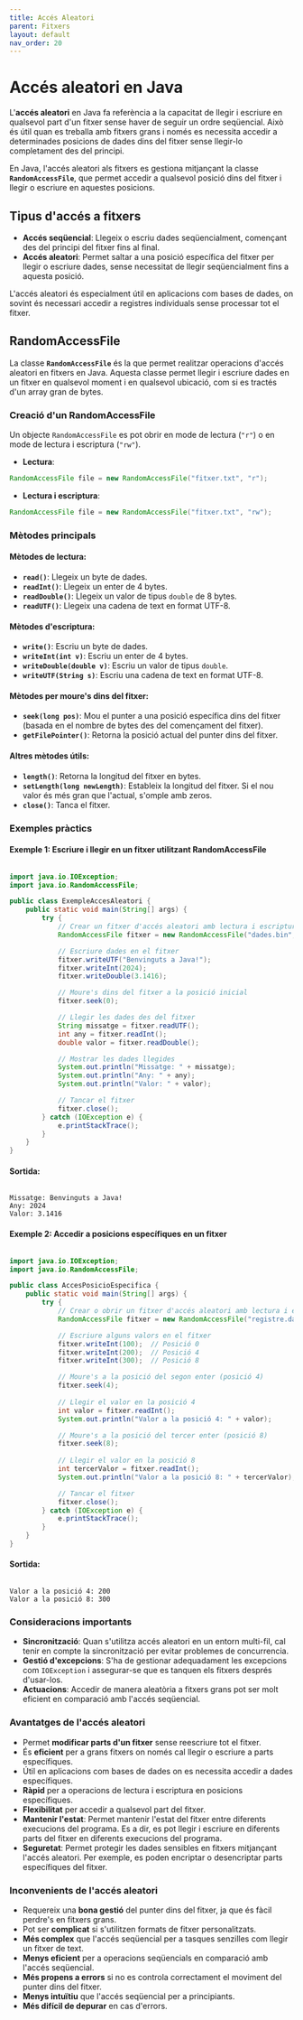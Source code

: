 ```yaml
---
title: Accés Aleatori
parent: Fitxers
layout: default
nav_order: 20
---
```



# Accés aleatori en Java

L'**accés aleatori** en Java fa referència a la capacitat de llegir i escriure en qualsevol part d'un fitxer sense haver de seguir un ordre seqüencial. Això és útil quan es treballa amb fitxers grans i només es necessita accedir a determinades posicions de dades dins del fitxer sense llegir-lo completament des del principi.

En Java, l'accés aleatori als fitxers es gestiona mitjançant la classe **`RandomAccessFile`**, que permet accedir a qualsevol posició dins del fitxer i llegir o escriure en aquestes posicions.

## Tipus d'accés a fitxers

- **Accés seqüencial**: Llegeix o escriu dades seqüencialment, començant des del principi del fitxer fins al final.
- **Accés aleatori**: Permet saltar a una posició específica del fitxer per llegir o escriure dades, sense necessitat de llegir seqüencialment fins a aquesta posició.

L'accés aleatori és especialment útil en aplicacions com bases de dades, on sovint és necessari accedir a registres individuals sense processar tot el fitxer.

## RandomAccessFile

La classe **`RandomAccessFile`** és la que permet realitzar operacions d'accés aleatori en fitxers en Java. Aquesta classe permet llegir i escriure dades en un fitxer en qualsevol moment i en qualsevol ubicació, com si es tractés d'un array gran de bytes.

### Creació d'un RandomAccessFile

Un objecte `RandomAccessFile` es pot obrir en mode de lectura (`"r"`) o en mode de lectura i escriptura (`"rw"`).

- **Lectura**: 
```java  
RandomAccessFile file = new RandomAccessFile("fitxer.txt", "r");
```

- **Lectura i escriptura**: 
```java
RandomAccessFile file = new RandomAccessFile("fitxer.txt", "rw");
```

### Mètodes principals

#### Mètodes de lectura:
- **```read()```**: Llegeix un byte de dades.
- **`readInt()`**: Llegeix un enter de 4 bytes.
- **`readDouble()`**: Llegeix un valor de tipus `double` de 8 bytes.
- **`readUTF()`**: Llegeix una cadena de text en format UTF-8.

#### Mètodes d'escriptura:
- **`write()`**: Escriu un byte de dades.
- **`writeInt(int v)`**: Escriu un enter de 4 bytes.
- **`writeDouble(double v)`**: Escriu un valor de tipus `double`.
- **`writeUTF(String s)`**: Escriu una cadena de text en format UTF-8.

#### Mètodes per moure's dins del fitxer:
- **`seek(long pos)`**: Mou el punter a una posició específica dins del fitxer (basada en el nombre de bytes des del començament del fitxer).
- **`getFilePointer()`**: Retorna la posició actual del punter dins del fitxer.

#### Altres mètodes útils:
- **`length()`**: Retorna la longitud del fitxer en bytes.
- **`setLength(long newLength)`**: Estableix la longitud del fitxer. Si el nou valor és més gran que l'actual, s'omple amb zeros.
- **`close()`**: Tanca el fitxer.

### Exemples pràctics

#### Exemple 1: Escriure i llegir en un fitxer utilitzant RandomAccessFile

```java

import java.io.IOException;
import java.io.RandomAccessFile;

public class ExempleAccesAleatori {
    public static void main(String[] args) {
        try {
            // Crear un fitxer d'accés aleatori amb lectura i escriptura
            RandomAccessFile fitxer = new RandomAccessFile("dades.bin", "rw");

            // Escriure dades en el fitxer
            fitxer.writeUTF("Benvinguts a Java!");
            fitxer.writeInt(2024);
            fitxer.writeDouble(3.1416);

            // Moure's dins del fitxer a la posició inicial
            fitxer.seek(0);

            // Llegir les dades des del fitxer
            String missatge = fitxer.readUTF();
            int any = fitxer.readInt();
            double valor = fitxer.readDouble();

            // Mostrar les dades llegides
            System.out.println("Missatge: " + missatge);
            System.out.println("Any: " + any);
            System.out.println("Valor: " + valor);

            // Tancar el fitxer
            fitxer.close();
        } catch (IOException e) {
            e.printStackTrace();
        }
    }
}
```

#### Sortida:
```

Missatge: Benvinguts a Java!
Any: 2024
Valor: 3.1416
```

#### Exemple 2: Accedir a posicions específiques en un fitxer

```java

import java.io.IOException;
import java.io.RandomAccessFile;

public class AccesPosicioEspecifica {
    public static void main(String[] args) {
        try {
            // Crear o obrir un fitxer d'accés aleatori amb lectura i escriptura
            RandomAccessFile fitxer = new RandomAccessFile("registre.dat", "rw");

            // Escriure alguns valors en el fitxer
            fitxer.writeInt(100);  // Posició 0
            fitxer.writeInt(200);  // Posició 4
            fitxer.writeInt(300);  // Posició 8

            // Moure's a la posició del segon enter (posició 4)
            fitxer.seek(4);
            
            // Llegir el valor en la posició 4
            int valor = fitxer.readInt();
            System.out.println("Valor a la posició 4: " + valor);

            // Moure's a la posició del tercer enter (posició 8)
            fitxer.seek(8);
            
            // Llegir el valor en la posició 8
            int tercerValor = fitxer.readInt();
            System.out.println("Valor a la posició 8: " + tercerValor);

            // Tancar el fitxer
            fitxer.close();
        } catch (IOException e) {
            e.printStackTrace();
        }
    }
}
```

#### Sortida:
```

Valor a la posició 4: 200
Valor a la posició 8: 300
```

### Consideracions importants
- **Sincronització**: Quan s'utilitza accés aleatori en un entorn multi-fil, cal tenir en compte la sincronització per evitar problemes de concurrencia.
- **Gestió d'excepcions**: S'ha de gestionar adequadament les excepcions com `IOException` i assegurar-se que es tanquen els fitxers després d'usar-los.
- **Actuacions**: Accedir de manera aleatòria a fitxers grans pot ser molt eficient en comparació amb l'accés seqüencial.

### Avantatges de l'accés aleatori
- Permet **modificar parts d'un fitxer** sense reescriure tot el fitxer.
- És **eficient** per a grans fitxers on només cal llegir o escriure a parts específiques.
- Útil en aplicacions com bases de dades on es necessita accedir a dades específiques.
- **Ràpid** per a operacions de lectura i escriptura en posicions específiques.
- **Flexibilitat** per accedir a qualsevol part del fitxer.
- **Mantenir l'estat**: Permet mantenir l'estat del fitxer entre diferents execucions del programa. Es a dir, es pot llegir i escriure en diferents parts del fitxer en diferents execucions del programa.
- **Seguretat**: Permet protegir les dades sensibles en fitxers mitjançant l'accés aleatori. Per exemple, es poden encriptar o desencriptar parts específiques del fitxer.

### Inconvenients de l'accés aleatori
- Requereix una **bona gestió** del punter dins del fitxer, ja que és fàcil perdre's en fitxers grans.
- Pot ser **complicat** si s'utilitzen formats de fitxer personalitzats.
- **Més complex** que l'accés seqüencial per a tasques senzilles com llegir un fitxer de text.
- **Menys eficient** per a operacions seqüencials en comparació amb l'accés seqüencial.
- **Més propens a errors** si no es controla correctament el moviment del punter dins del fitxer.
- **Menys intuïtiu** que l'accés seqüencial per a principiants.
- **Més difícil de depurar** en cas d'errors.

